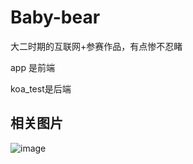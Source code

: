 # Baby-bear
大二时期的互联网+参赛作品，有点惨不忍睹

app 是前端

koa_test是后端

## 相关图片
![image](https://user-images.githubusercontent.com/83321453/227882539-6d80e86d-4719-4257-b178-38a0676578b4.png)
